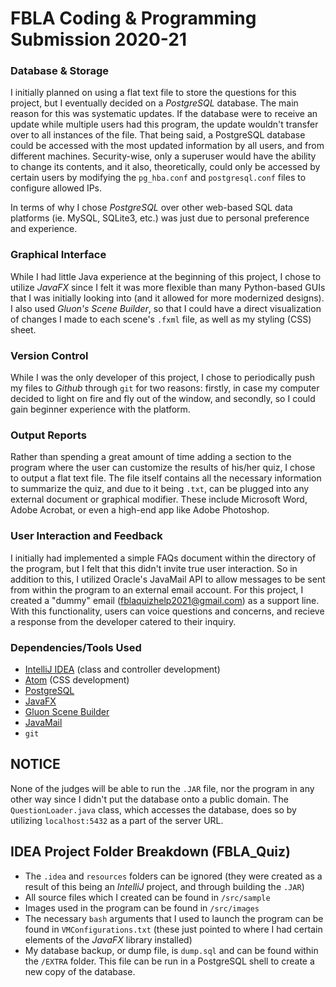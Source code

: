 # FBLA Coding & Programming Submission 2020-21

### Database & Storage
I initially planned on using a flat text file to store the questions for this project, but I eventually decided on a *PostgreSQL* database. The main reason for this was systematic
updates. If the database were to receive an update while multiple users had this program, the update wouldn't transfer over to all instances of the file. That being said, a PostgreSQL database could be accessed with the most updated information by all users, and from different machines. Security-wise, only a superuser would have the ability to change its contents, and it also, theoretically, could only be accessed by certain users by modifying the `pg_hba.conf` and `postgresql.conf` files to configure allowed IPs.

In terms of why I chose *PostgreSQL* over other web-based SQL data platforms (ie. MySQL, SQLite3, etc.) was just due to personal preference and experience.

### Graphical Interface
While I had little Java experience at the beginning of this project, I chose to utilize *JavaFX* since I felt it was more flexible than many Python-based GUIs that I was
initially looking into (and it allowed for more modernized designs). I also used *Gluon's Scene Builder*, so that I could have a direct visualization of changes I made to 
each scene's `.fxml` file, as well as my styling (CSS) sheet.

### Version Control
While I was the only developer of this project, I chose to periodically push my files to *Github* through `git` for two reasons: firstly, in case my computer decided to light on fire and fly out of the window, and secondly, so I could gain beginner experience with the platform.

### Output Reports
Rather than spending a great amount of time adding a section to the program where the user can customize the results of his/her quiz, I chose to output a flat text file. The
file itself contains all the necessary information to summarize the quiz, and due to it being `.txt`, can be plugged into any external document or graphical modifier. These include Microsoft Word, Adobe Acrobat, or even a high-end app like Adobe Photoshop.

### User Interaction and Feedback
I initially had implemented a simple FAQs document within the directory of the program, but I felt that this didn't invite true user interaction.
So in addition to this, I utilized Oracle's JavaMail API to allow messages to be sent from within the program to an external email account. For this project,
I created a "dummy" email (fblaquizhelp2021@gmail.com) as a support line. With this functionality, users can voice questions and concerns, and recieve a response
from the developer catered to their inquiry.

### Dependencies/Tools Used
- [IntelliJ IDEA](https://www.jetbrains.com/idea/) (class and controller development)
- [Atom](https://atom.io/) (CSS development)
- [PostgreSQL](https://www.postgresql.org/)
- [JavaFX](https://openjfx.io/)
- [Gluon Scene Builder](https://gluonhq.com/products/scene-builder/)
- [JavaMail](https://www.oracle.com/java/technologies/javamail.html)
- `git`

## NOTICE
None of the judges will be able to run the `.JAR` file, nor the program in any other way since I didn't put the database onto a public domain. The `QuestionLoader.java` class,
which accesses the database, does so by utilizing `localhost:5432` as a part of the server URL.

## IDEA Project Folder Breakdown (FBLA_Quiz)
* The `.idea` and `resources` folders can be ignored (they were created as a result of this being an *IntelliJ* project, and through building the `.JAR`)
* All source files which I created can be found in `/src/sample` 
* Images used in the program can be found in `/src/images`
* The necessary `bash` arguments that I used to launch the program can be found in `VMConfigurations.txt` (these just pointed to where I had certain elements of the *JavaFX* library installed)
* My database backup, or dump file, is `dump.sql` and can be found within the `/EXTRA` folder. This file can be run in a PostgreSQL shell to create a new copy of the database.
